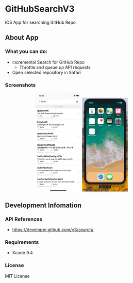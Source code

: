 # GitHubSearchV3
iOS App for searching GitHub Repo 

## About App
### What you can do:
- Incremental Search for GitHub Repo
  - Throttle and queue up API requests
- Open selected repository in Safari

### Screenshots

<p align="center">
  <img src="https://raw.githubusercontent.com/ymanya/GitHubSearchV3/master/screenshots/iPhoneX-SearchResult.png" width="150px">
  <img src="https://raw.githubusercontent.com/ymanya/GitHubSearchV3/master/screenshots/iPhoneX-Searching.gif" width="150px">
</p>

## Development Infomation

### API References
- https://developer.github.com/v3/search/

### Requirements
- Xcode 9.4

### License
MIT License
